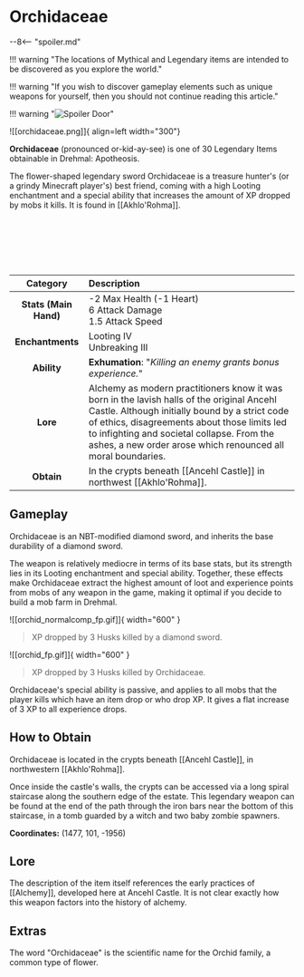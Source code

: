 # Orchidaceae

--8<-- "spoiler.md"

!!! warning "The locations of Mythical and Legendary items are intended to be discovered as you explore the world."

!!! warning "If you wish to discover gameplay elements such as unique weapons for yourself, then you should not continue reading this article."

!!! warning "![Spoiler Door](/assets/img/spoiler_door.png)"

![[orchidaceae.png]]{ align=left width="300"}

**Orchidaceae** (pronounced or-kid-ay-see) is one of 30 Legendary Items obtainable in Drehmal: Apotheosis.

The flower-shaped legendary sword Orchidaceae is a treasure hunter's (or a grindy Minecraft player's) best friend, coming with a high Looting enchantment and a special ability that increases the amount of XP dropped by mobs it kills. It is found in [[Akhlo'Rohma]].

<br> <br> <br> <br> <br>

| Category | Description |
|:--------------------------------:|:-----------------------------------------------------------------------------------------------------------------------------------------------------------------------------|
| **Stats (Main Hand)**         | -2 Max Health (-1 Heart) <br> 6 Attack Damage <br> 1.5 Attack Speed         |
| **Enchantments**              | Looting IV <br> Unbreaking III |
| **Ability**                   | **Exhumation**: "*Killing an enemy grants bonus experience.*" |
| **Lore**                      | Alchemy as modern practitioners know it was born in the lavish halls of the original Ancehl Castle. Although initially bound by a strict code of ethics, disagreements about those limits led to infighting and societal collapse. From the ashes, a new order arose which renounced all moral boundaries. |
| **Obtain**                    | In the crypts beneath [[Ancehl Castle]] in northwest [[Akhlo'Rohma]].   |

## Gameplay
Orchidaceae is an NBT-modified diamond sword, and inherits the base durability of a diamond sword.

The weapon is relatively mediocre in terms of its base stats, but its strength lies in its Looting enchantment and special ability. Together, these effects make Orchidaceae extract the highest amount of loot and experience points from mobs of any weapon in the game, making it optimal if you decide to build a mob farm in Drehmal.

![[orchid_normalcomp_fp.gif]]{ width="600" }
> XP dropped by 3 Husks killed by a diamond sword.

![[orchid_fp.gif]]{ width="600" }
> XP dropped by 3 Husks killed by Orchidaceae.

Orchidaceae's special ability is passive, and applies to all mobs that the player kills which have an item drop or who drop XP. It gives a flat increase of 3 XP to all experience drops.

## How to Obtain
Orchidaceae is located in the crypts beneath [[Ancehl Castle]], in northwestern [[Akhlo'Rohma]].

Once inside the castle's walls, the crypts can be accessed via a long spiral staircase along the southern edge of the estate. This legendary weapon can be found at the end of the path through the iron bars near the bottom of this staircase, in a tomb guarded by a witch and two baby zombie spawners.

**Coordinates:** (1477, 101, -1956)

## Lore
The description of the item itself references the early practices of [[Alchemy]], developed here at Ancehl Castle. It is not clear exactly how this weapon factors into the history of alchemy.

## Extras
The word "Orchidaceae" is the scientific name for the Orchid family, a common type of flower.